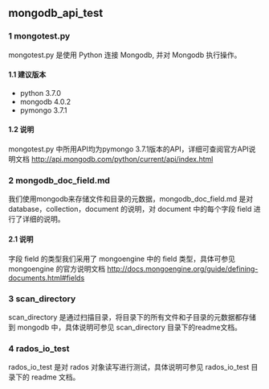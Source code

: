 ##  mongodb_api_test   
###  1 mongotest.py
 mongotest.py 是使用 Python 连接 Mongodb, 并对 Mongodb 执行操作。

#### 1.1 建议版本
* python  3.7.0  
* mongodb  4.0.2  
* pymongo  3.7.1  

#### 1.2 说明
 mongotest.py 中所用API均为pymongo 3.7.1版本的API，详细可查阅官方API说明文档 http://api.mongodb.com/python/current/api/index.html  
 
### 2 mongodb_doc_field.md  
 我们使用mongodb来存储文件和目录的元数据，mongodb_doc_field.md 是对database，collection，document 的说明，对 document 中的每个字段 field 进行了详细的说明。
 
####  2.1 说明  
 字段 field 的类型我们采用了 mongoengine 中的 field 类型，具体可参见 mongoengine 的官方说明文档 http://docs.mongoengine.org/guide/defining-documents.html#fields  
 
### 3 scan_directory  
  scan_directory 是通过扫描目录，将目录下的所有文件和子目录的元数据都存储到 mongodb 中，具体说明可参见 scan_directory 目录下的readme文档。  

### 4 rados_io_test  
  rados_io_test 是对 rados 对象读写进行测试，具体说明可参见 rados_io_test 目录下的 readme 文档。  
 

 
